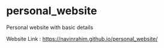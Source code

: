 # personal_website
Personal website with basic details

Website Link : https://navinrahim.github.io/personal_website/